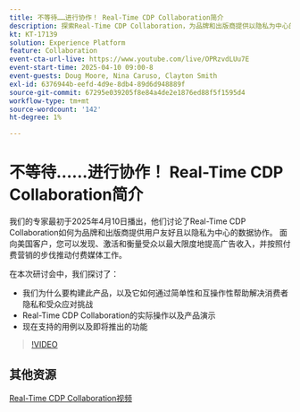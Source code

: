 ```yaml
---
title: 不等待……进行协作！ Real-Time CDP Collaboration简介
description: 探索Real-Time CDP Collaboration，为品牌和出版商提供以隐私为中心的数据解决方案，以增强受众激活、最大化广告收入并简化付费媒体工作 — 包括产品演示、专家见解和即将到来的用例。
kt: KT-17139
solution: Experience Platform
feature: Collaboration
event-cta-url-live: https://www.youtube.com/live/OPRzvdLUu7E
event-start-time: 2025-04-10 09:00-8
event-guests: Doug Moore, Nina Caruso, Clayton Smith
exl-id: 6376944b-eefd-4d9e-8db4-89d6d948889f
source-git-commit: 67295e039205f8e84a4de2e1876ed88f5f1595d4
workflow-type: tm+mt
source-wordcount: '142'
ht-degree: 1%

---
```


# 不等待……进行协作！ Real-Time CDP Collaboration简介

我们的专家最初于2025年4月10日播出，他们讨论了Real-Time CDP Collaboration如何为品牌和出版商提供用户友好且以隐私为中心的数据协作。 面向美国客户，您可以发现、激活和衡量受众以最大限度地提高广告收入，并按照付费营销的步伐推动付费媒体工作。

在本次研讨会中，我们探讨了：

* 我们为什么要构建此产品，以及它如何通过简单性和互操作性帮助解决消费者隐私和受众应对挑战
* Real-Time CDP Collaboration的实际操作以及产品演示
* 现在支持的用例以及即将推出的功能

>[!VIDEO](https://video.tv.adobe.com/v/3457557/?quality=12&learn=on)

## 其他资源

[Real-Time CDP Collaboration视频](https://experienceleague.adobe.com/en/docs/platform-learn/tutorials/collaboration/real-time-cdp-collaboration-overview)

